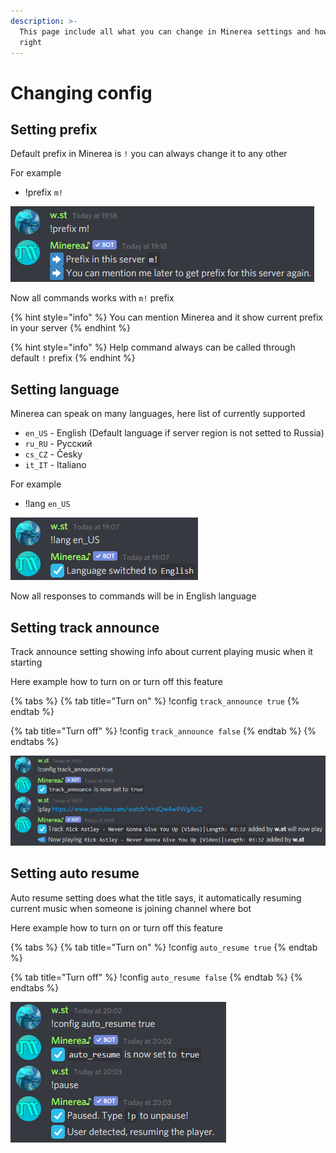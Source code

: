 ```yaml
---
description: >-
  This page include all what you can change in Minerea settings and how to do it
  right
---
```


# Changing config

## Setting prefix

Default prefix in Minerea is `!` you can always change it to any other

For example

* !prefix `m!`

![](../.gitbook/assets/settingprefix.png)

Now all commands works with `m!` prefix

{% hint style="info" %}
You can mention Minerea and it show current prefix in your server
{% endhint %}

{% hint style="info" %}
Help command always can be called through default `!` prefix
{% endhint %}

## Setting language

Minerea can speak on many languages, here list of currently supported

* `en_US` - English \(Default language if server region is not setted to Russia\)
* `ru_RU` - Русский
* `cs_CZ` - Česky
* `it_IT` - Italiano

For example

* !lang `en_US`

![](../.gitbook/assets/lang%20%281%29.png)

Now all responses to commands will be in English language

## Setting track announce

Track announce setting showing info about current playing music when it starting

Here example how to turn on or turn off this feature

{% tabs %}
{% tab title="Turn on" %}
!config `track_announce true`
{% endtab %}

{% tab title="Turn off" %}
!config `track_announce false`
{% endtab %}
{% endtabs %}

![](../.gitbook/assets/trackannounce.png)

## Setting auto resume

Auto resume setting does what the title says, it automatically resuming current music when someone is joining channel where bot

Here example how to turn on or turn off this feature

{% tabs %}
{% tab title="Turn on" %}
!config `auto_resume true`
{% endtab %}

{% tab title="Turn off" %}
!config `auto_resume false`
{% endtab %}
{% endtabs %}

![](../.gitbook/assets/autoresume%20%281%29.png)



